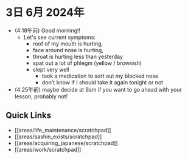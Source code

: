 # 3日 6月 2024年
- (4:18午前) Good morning!!
  - Let's see current symptoms: 
    - roof of my mouth is hurting,
    - face around nose is hurting,
    - throat is hurting less than yesterday
    - spat out a lot of phlegm (yellow / brownish)
    - slept very well
      - took a medication to sort out my blocked nose
      - don't know if I should take it again tonight or not
- (4:25午前) maybe decide at 9am if you want to go ahead with your lesson, probably not!




## Quick Links
- [[areas/life_maintenance/scratchpad]]
- [[areas/sashin_exists/scratchpad]]
- [[areas/acquiring_japanese/scratchpad]]
- [[areas/work/scratchpad]]
